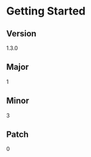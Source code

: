 # Getting Started

## Version

<!-- x-release-please-start-version -->

1.3.0

<!-- x-release-please-end -->

## Major

<!-- x-release-please-start-major -->

1

<!-- x-release-please-end -->

## Minor

<!-- x-release-please-start-minor -->

3

<!-- x-release-please-end -->

## Patch

<!-- x-release-please-start-patch -->

0

<!-- x-release-please-end -->
